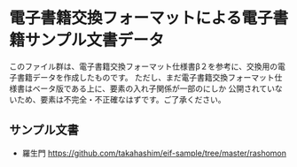 電子書籍交換フォーマットによる電子書籍サンプル文書データ
========================================================

このファイル群は、電子書籍交換フォーマット仕様書β２を参考に、交換用の電子書籍データを作成したものです。
ただし、まだ電子書籍交換フォーマット仕様書はベータ版である上に、要素の入れ子関係が一部のにしか
公開されていないため、要素は不完全・不正確なはずです。ご了承ください。

サンプル文書
------------

 * 羅生門 https://github.com/takahashim/eif-sample/tree/master/rashomon
